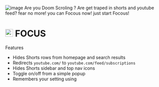 ![image](https://github.com/user-attachments/assets/0375c6ea-234b-4d69-8608-0c9d887e7c7d)
Are you Doom Scroling ? Are get traped in shorts and youtube feed? fear no more! you can Focous now! just start Focous!

# <img src="https://github.com/user-attachments/assets/081309f3-d4be-41b0-a3d7-85b8dedd561f" width="24" alt="Focus icon" /> FOCUS 



Features

- Hides Shorts rows from homepage and search results
- Redirects `youtube.com/` to `youtube.com/feed/subscriptions`
- Hides Shorts sidebar and top nav icons
- Toggle on/off from a simple popup
- Remembers your setting using
